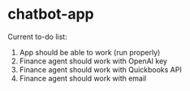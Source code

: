 # chatbot-app

Current to-do list: 
1. App should be able to work (run properly)
2. Finance agent should work with OpenAI key 
3. Finance agent should work with Quickbooks API
4. Finance agent should work with email